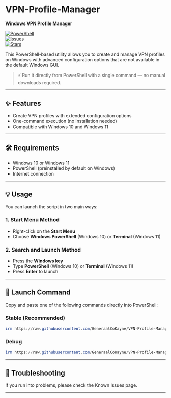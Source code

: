 # VPN-Profile-Manager  
**Windows VPN Profile Manager**  

[![PowerShell](https://img.shields.io/badge/PowerShell-5%2B-blue?logo=powershell&logoColor=white)](https://learn.microsoft.com/en-us/powershell/)  
[![Issues](https://img.shields.io/github/issues/GeneraalCoKayne/VPN-Profile-Manager)](https://github.com/GeneraalCoKayne/VPN-Profile-Manager/issues)  
[![Stars](https://img.shields.io/github/stars/GeneraalCoKayne/VPN-Profile-Manager?style=social)](https://github.com/GeneraalCoKayne/VPN-Profile-Manager/stargazers)  

This PowerShell-based utility allows you to create and manage VPN profiles on Windows with advanced configuration options that are not available in the default Windows GUI.  

> ⚡ Run it directly from PowerShell with a single command — no manual downloads required.  

---

## ✨ Features  
- Create VPN profiles with extended configuration options  
- One-command execution (no installation needed)  
- Compatible with Windows 10 and Windows 11  

---

## 🛠 Requirements

- Windows 10 or Windows 11
- PowerShell (preinstalled by default on Windows)
- Internet connection

---

## 💡 Usage  

You can launch the script in two main ways:  

### 1. **Start Menu Method**  
- Right-click on the **Start Menu**  
- Choose **Windows PowerShell** (Windows 10) or **Terminal** (Windows 11)  

### 2. **Search and Launch Method**  
- Press the **Windows key**  
- Type **PowerShell** (Windows 10) or **Terminal** (Windows 11)  
- Press **Enter** to launch  

---

## 🚀 Launch Command  

Copy and paste one of the following commands directly into PowerShell:  

### Stable (Recommended)  
```powershell
irm https://raw.githubusercontent.com/GeneraalCoKayne/VPN-Profile-Manager/refs/heads/main/VPN-Profile-Manager.ps1 | iex
```

### Debug
```powershell
irm https://raw.githubusercontent.com/GeneraalCoKayne/VPN-Profile-Manager/refs/heads/main/VPN-Profile-Manager.ps1 -Debug | iex
```

---

## 🐞 Troubleshooting

If you run into problems, please check the Known Issues page.

---

